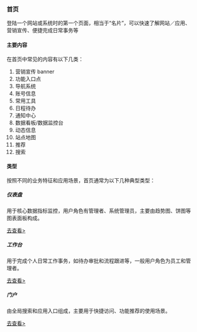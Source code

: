 ### 首页

登陆一个网站或系统时的第一个页面，相当于“名片”，可以快速了解网站／应用、营销宣传、便捷完成日常事务等

#### 主要内容

在首页中常见的内容有以下几类：

1. 营销宣传 banner
2. 功能入口点
3. 导航系统
4. 账号信息
5. 常用工具
6. 日程待办
7. 通知中心
8. 数据看板/数据监控台
9. 动态信息
10. 站点地图
11. 推荐
12. 搜索

#### 类型

按照不同的业务特征和应用场景，首页通常为以下几种典型类型：

##### 仪表盘

用于核心数据指标监控，用户角色有管理者、系统管理员，主要由趋势图、饼图等图表面板构成。

[去查看>](/zh-CN/templates/dashboard)

##### 工作台

用于完成个人日常工作事务，如待办审批和流程跟进等，一般用户角色为员工和管理者。

[去查看>](/zh-CN/templates/workbench)

##### 门户

由全局搜索和应用入口组成，主要用于快捷访问、功能推荐的使用场景。

[去查看>](/zh-CN/templates/portal)
